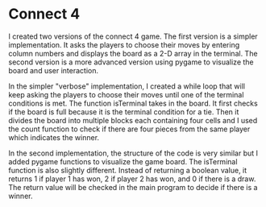Connect 4 
=================

I created two versions of the connect 4 game. The first version is a simpler implementation. It asks the players to choose their moves by entering column numbers and displays the board as a 2-D array in the terminal. The second version is a more advanced version using pygame to visualize the board and user interaction.

In the simpler "verbose" implementation, I created a while loop that will keep asking the players to choose their moves until one of the terminal conditions is met. The function isTerminal takes in the board. It first checks if the board is full because it is the terminal condition for a tie. Then it divides the board into multiple blocks each containing four cells and I used the count function to check if there are four pieces from the same player which indicates the winner.

In the second implementation, the structure of the code is very similar but I added pygame functions to visualize the game board. The isTerminal function is also slightly different. Instead of returning a boolean value, it returns 1 if player 1 has won, 2 if player 2 has won, and 0 if there is a draw. The return value will be checked in the main program to decide if there is a winner.
